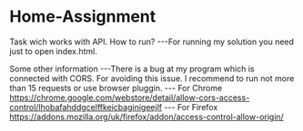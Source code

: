 # Home-Assignment
Task wich works with API.
How to run?
---For running my solution you need just to open index.html.

Some other information
---There is a bug at my program which is connected with CORS. For avoiding this issue. 
I recommend to run not more than 15 requests or use browser pluggin.
--- For Chrome https://chrome.google.com/webstore/detail/allow-cors-access-control/lhobafahddgcelffkeicbaginigeejlf
--- For Firefox https://addons.mozilla.org/uk/firefox/addon/access-control-allow-origin/
